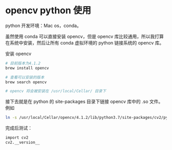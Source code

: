 # opencv python 使用

python 开发环境：Mac os，conda。

虽然使用 conda 可以直接安装 opencv，但是 opencv 库比较通用，所以我打算在系统中安装，然后让所有 conda 虚拟环境的 python 链接系统的 opencv 库。



安装 opencv

```bash
# 目前版本为4.1.2
brew install opencv

# 查看可以安装的版本
brew search opencv

# opencv 将会被安装在 /usr/local/Cellar/ 目录下
```



接下去就是在 python 的 site-packages 目录下链接 opencv 库中的 .so 文件。例如

```bash
ln -s /usr/local/Cellar/opencv/4.1.2/lib/python3.7/site-packages/cv2/python-3.7/cv2.cpython-37m-darwin.so /Users/<username>/miniconda3/envs/ai/lib/python3.7/site-packages
```



完成后测试：

```bash
import cv2
cv2.__version__
```



